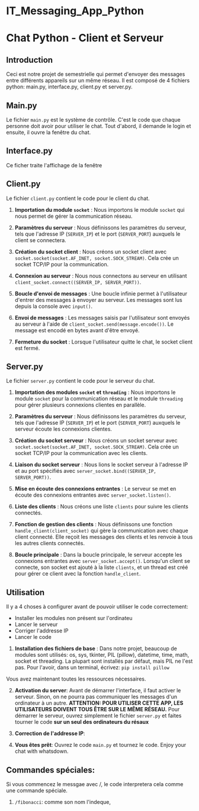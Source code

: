 # IT_Messaging_App_Python
# Chat Python - Client et Serveur

## Introduction
Ceci est notre projet de semestrielle qui permet d'envoyer des messages entre différents appareils sur un même réseau.
Il est composé de 4 fichiers python: main.py, interface.py, client.py et server.py.

## Main.py

Le fichier `main.py` est le système de contrôle. C'est le code que chaque personne doit avoir pour utiliser le chat.
Tout d'abord, il demande le login et ensuite, il ouvre la fenêtre du chat.

## Interface.py

Ce ficher traite l'affichage de la fenêtre

## Client.py

Le fichier `client.py` contient le code pour le client du chat.

1. **Importation du module `socket`** : Nous importons le module `socket` qui nous permet de gérer la communication réseau.

2. **Paramètres du serveur** : Nous définissons les paramètres du serveur, tels que l'adresse IP (`SERVER_IP`) et le port (`SERVER_PORT`) auxquels le client se connectera.

3. **Création du socket client** : Nous créons un socket client avec `socket.socket(socket.AF_INET, socket.SOCK_STREAM)`. Cela crée un socket TCP/IP pour la communication.

4. **Connexion au serveur** : Nous nous connectons au serveur en utilisant `client_socket.connect((SERVER_IP, SERVER_PORT))`.

5. **Boucle d'envoi de messages** : Une boucle infinie permet à l'utilisateur d'entrer des messages à envoyer au serveur. Les messages sont lus depuis la console avec `input()`.

6. **Envoi de messages** : Les messages saisis par l'utilisateur sont envoyés au serveur à l'aide de `client_socket.send(message.encode())`. Le message est encodé en bytes avant d'être envoyé.

7. **Fermeture du socket** : Lorsque l'utilisateur quitte le chat, le socket client est fermé.

## Server.py

Le fichier `server.py` contient le code pour le serveur du chat.

1. **Importation des modules `socket` et `threading`** : Nous importons le module `socket` pour la communication réseau et le module `threading` pour gérer plusieurs connexions clientes en parallèle.

2. **Paramètres du serveur** : Nous définissons les paramètres du serveur, tels que l'adresse IP (`SERVER_IP`) et le port (`SERVER_PORT`) auxquels le serveur écoute les connexions clientes.

3. **Création du socket serveur** : Nous créons un socket serveur avec `socket.socket(socket.AF_INET, socket.SOCK_STREAM)`. Cela crée un socket TCP/IP pour la communication avec les clients.

4. **Liaison du socket serveur** : Nous lions le socket serveur à l'adresse IP et au port spécifiés avec `server_socket.bind((SERVER_IP, SERVER_PORT))`.

5. **Mise en écoute des connexions entrantes** : Le serveur se met en écoute des connexions entrantes avec `server_socket.listen()`.

6. **Liste des clients** : Nous créons une liste `clients` pour suivre les clients connectés.

7. **Fonction de gestion des clients** : Nous définissons une fonction `handle_client(client_socket)` qui gère la communication avec chaque client connecté. Elle reçoit les messages des clients et les renvoie à tous les autres clients connectés.

8. **Boucle principale** : Dans la boucle principale, le serveur accepte les connexions entrantes avec `server_socket.accept()`. Lorsqu'un client se connecte, son socket est ajouté à la liste `clients`, et un thread est créé pour gérer ce client avec la fonction `handle_client`.


## Utilisation

Il y a 4 choses à configurer avant de pouvoir utiliser le code correctement:

- Installer les modules non présent sur l'ordinateu
- Lancer le serveur
- Corriger l'addresse IP
- Lancer le code 

1. **Installation des fichiers de base** : 
  Dans notre projet, beaucoup de modules sont utilisés: os, sys, tkinter, PIL (pillow), datetime, time, math, socket et threading.
  La plupart sont installés par défaut, mais PIL ne l'est pas. Pour l'avoir, dans un terminal, écrivez:
  `pip install pillow`

Vous avez maintenant toutes les ressources nécessaires.

2. **Activation du server**:
   Avant de démarrer l'interface, il faut activer le serveur. Sinon, on ne pourra pas communiquer les messages d'un ordinateur à un autre.
  **ATTENTION: POUR UTILISER CETTE APP, LES UTILISATEURS DOIVENT TOUS ÊTRE SUR LE MÊME RÉSEAU.**
   Pour démarrer le serveur, ouvrez simplement le fichier `server.py` et faites tourner le code **sur un seul des ordinateurs du résaux**

3. **Correction de l'addresse IP**:

4. **Vous êtes prêt**:
   Ouvrez le code `main.py` et tournez le code.
   Enjoy your chat with whatsdown.


## Commandes spéciales:

Si vous commencez le messgae avec /, le code interpretera cela comme une commande spéciale.

1. `/fibonacci`: comme son nom l'indeque,
